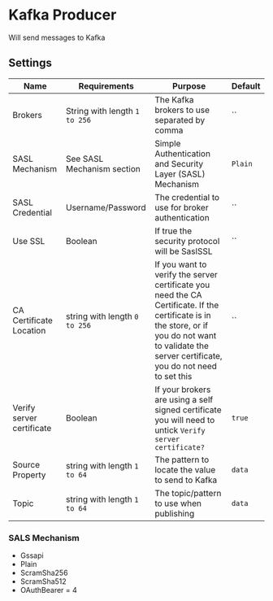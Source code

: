 # Kafka Producer

Will send messages to Kafka

## Settings

| Name                       | Requirements                 | Purpose                                                                                                  | Default |
| -------------------------- | ---------------------------- | -------------------------------------------------------------------------------------------------------- | ------  |
| Brokers                    | String with length `1 to 256`| The Kafka brokers to use separated by comma                                                              | ``      |
| SASL Mechanism             | See SASL Mechanism section   | Simple Authentication and Security Layer (SASL) Mechanism                                                | `Plain` |
| SASL Credential            | Username/Password            | The credential to use for broker authentication                                                          | ``      |
| Use SSL                    | Boolean                      | If true the security protocol will be SaslSSL                                                            | ``      |
| CA Certificate Location    | string with length `0 to 256`| If you want to verify the server certificate you need the CA Certificate. If the certificate is in the store, or if you do not want to validate the server certificate, you do not need to set this | `` |
| Verify server certificate  | Boolean                      | If your brokers are using a self signed certificate you will need to untick `Verify server certificate?` | `true`  |
| Source Property            | string with length `1 to 64` | The pattern to locate the value to send to Kafka                                                         | `data`  |
| Topic                      | string with length `1 to 64` | The topic/pattern to use when publishing                                                                 | `data`  |

### SALS Mechanism

 - Gssapi
 - Plain
 - ScramSha256
 - ScramSha512
 - OAuthBearer = 4